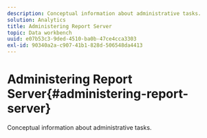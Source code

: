 ```yaml
---
description: Conceptual information about administrative tasks.
solution: Analytics
title: Administering Report Server
topic: Data workbench
uuid: e07b53c3-9ded-4510-ba0b-47ce4cca3303
exl-id: 90340a2a-c907-41b1-828d-506548da4413
---
```

# Administering Report Server{#administering-report-server}

Conceptual information about administrative tasks.
